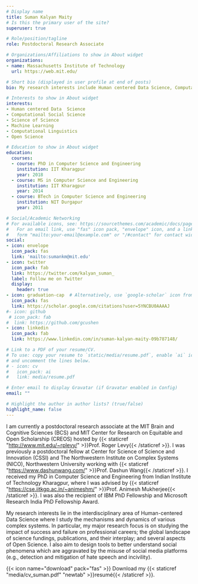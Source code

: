 ```yaml
---
# Display name
title: Suman Kalyan Maity
# Is this the primary user of the site?
superuser: true

# Role/position/tagline
role: Postdoctoral Research Associate

# Organizations/Affiliations to show in About widget
organizations:
- name: Massachusetts Institute of Technology
  url: https://web.mit.edu/

# Short bio (displayed in user profile at end of posts)
bio: My research interests include Human centered Data Science, Computational Social Science, Science of Science, Machine Learning and Computational Linguistics

# Interests to show in About widget
interests:
- Human centered Data  Science
- Computational Social Science
- Science of Science
- Machine Learning
- Computational Linguistics
- Open Science

# Education to show in About widget
education:
  courses:
  - course: PhD in Computer Science and Engineering
    institution: IIT Kharagpur
    year: 2018
  - course: MS in Computer Science and Engineering
    institution: IIT Kharagpur
    year: 2014
  - course: BTech in Computer Science and Engineering
    institution: NIT Durgapur
    year: 2011

# Social/Academic Networking
# For available icons, see: https://sourcethemes.com/academic/docs/page-builder/#icons
#   For an email link, use "fas" icon pack, "envelope" icon, and a link in the
#   form "mailto:your-email@example.com" or "/#contact" for contact widget.
social:
- icon: envelope
  icon_pack: fas
  link: 'mailto:sumankm@mit.edu'
- icon: twitter
  icon_pack: fab
  link: https://twitter.com/kalyan_suman_
  label: Follow me on Twitter
  display:
    header: true
- icon: graduation-cap  # Alternatively, use `google-scholar` icon from `ai` icon pack
  icon_pack: fas
  link: https://scholar.google.com/citations?user=5YNCBU0AAAAJ
#- icon: github
 # icon_pack: fab
#  link: https://github.com/gcushen
- icon: linkedin
  icon_pack: fab
  link: https://www.linkedin.com/in/suman-kalyan-maity-09b787148/

# Link to a PDF of your resume/CV.
# To use: copy your resume to `static/media/resume.pdf`, enable `ai` icons in `params.toml`, 
# and uncomment the lines below.
# - icon: cv
#   icon_pack: ai
#   link: media/resume.pdf

# Enter email to display Gravatar (if Gravatar enabled in Config)
email: ""

# Highlight the author in author lists? (true/false)
highlight_name: false
---
```


I am currently a postdoctoral research associate at the MIT Brain and Cognitive Sciences (BCS) and MIT Center for Research on Equitable and Open Scholarship (CREOS) hosted by {{< staticref "http://www.mit.edu/~rplevy/" >}}Prof. Roger Levy{{< /staticref >}}. I was previously a postdoctoral fellow at Center for Science of Science and Innovation (CSSI) and The Northwestern Institute on Complex Systems 
(NICO), Northwestern University working with {{< staticref "https://www.dashunwang.com/" >}}Prof. Dashun Wang{{< /staticref >}}. I received my PhD in Computer Science and Engineering from Indian Institute of Technology Kharagpur, where I was advised by  {{< staticref "https://cse.iitkgp.ac.in/~animeshm/" >}}Prof. Animesh Mukherjee{{< /staticref >}}. I was also the recipient of IBM PhD Fellowship and Microsoft Research India PhD Fellowship Award.

My research interests lie in the interdisciplinary area of Human-centered Data Science where I study the mechanisms and dynamics of various complex systems. In particular, my major research focus is on studying the impact of success and failure on professional careers; the global landscape of science fundings, publications, and their interplay; and several aspects of Open Science. I also aim to design tools to better understand social phenomena which are aggravated by the misuse of social media platforms (e.g., detection and mitigation of hate speech and incivility).


{{< icon name="download" pack="fas" >}} Download my {{< staticref "media/cv_suman.pdf" "newtab" >}}resumé{{< /staticref >}}.
